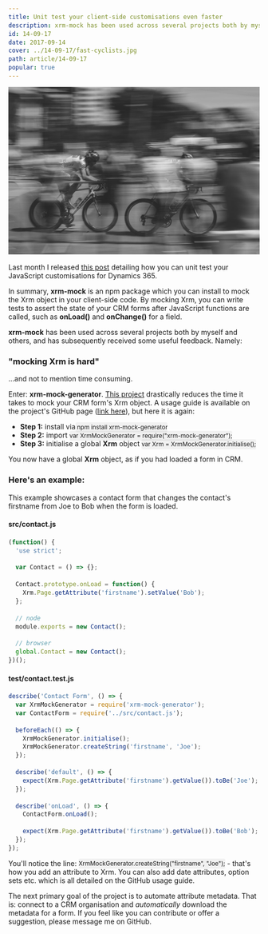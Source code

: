 ```yaml
---
title: Unit test your client-side customisations even faster
description: xrm-mock has been used across several projects both by myself and others, and has received some useful feedback.
id: 14-09-17
date: 2017-09-14
cover: ../14-09-17/fast-cyclists.jpg
path: article/14-09-17
popular: true
---
```


<img src='fast-cyclists.jpg' />

Last month I released <a href="http://crmmemories.blogspot.co.uk/2017/07/unit-test-your-client-side.html">this post</a> detailing how you can unit test your JavaScript customisations for Dynamics 365.

<p>In summary, <b>xrm-mock</b> is an npm package which you can install to mock the Xrm object in your client-side code. By mocking Xrm, you can write tests to assert the state of your CRM forms after JavaScript functions are called, such as <b>onLoad()</b> and <b>onChange()</b> for a field. 
</p>
<p>
<b>xrm-mock</b> has been used across several projects both by myself and others, and has subsequently received some useful feedback. Namely:
</p>

<h3>"mocking Xrm is hard"</h3>
<p>
...and not to mention time consuming.
</p>

<p>
Enter: <b>xrm-mock-generator</b>. <a href="https://github.com/camelCaseDave/xrm-mock-generator#example">This project</a> drastically reduces the time it takes to mock your CRM form's Xrm object. A usage guide is available on the project's GitHub page (<a href="https://github.com/camelCaseDave/xrm-mock-generator#example">link here</a>), but here it is again:
</p>
<ul>
<li><b>Step 1:</b> install via<span style="padding: 0;
    padding-top: 0.2em;
    padding-bottom: 0.2em;
    margin: 0;
    font-size: 85%;
    background-color: rgba(27,31,35,0.05);
    border-radius: 3px;"> npm install xrm-mock-generator</span></li>
<li><b>Step 2:</b> import <span style="padding: 0;
    padding-top: 0.2em;
    padding-bottom: 0.2em;
    margin: 0;
    font-size: 85%;
    background-color: rgba(27,31,35,0.05);
    border-radius: 3px;">var XrmMockGenerator = require("xrm-mock-generator");</span></li>
<li><b>Step 3:</b> initialise a global <b>Xrm</b> object <span style="padding: 0;
    padding-top: 0.2em;
    padding-bottom: 0.2em;
    margin: 0;
    font-size: 85%;
    background-color: rgba(27,31,35,0.05);
    border-radius: 3px;">var Xrm = XrmMockGenerator.initialise();</span></li>
</ul>
You now have a global <b>Xrm</b> object, as if you had loaded a form in CRM.

<p>
<h3>Here's an example:</h3>
</p>
This example showcases a contact form that changes the contact's firstname from Joe to Bob when the form is loaded.

<p>
<h4>src/contact.js</h4>
</p>

```js
(function() {
  'use strict';

  var Contact = () => {};

  Contact.prototype.onLoad = function() {
    Xrm.Page.getAttribute('firstname').setValue('Bob');
  };

  // node
  module.exports = new Contact();

  // browser
  global.Contact = new Contact();
})();
```

<p>
<h4>test/contact.test.js</h4>
</p>

```js
describe('Contact Form', () => {
  var XrmMockGenerator = require('xrm-mock-generator');
  var ContactForm = require('../src/contact.js');

  beforeEach(() => {
    XrmMockGenerator.initialise();
    XrmMockGenerator.createString('firstname', 'Joe');
  });

  describe('default', () => {
    expect(Xrm.Page.getAttribute('firstname').getValue()).toBe('Joe'); //true
  });

  describe('onLoad', () => {
    ContactForm.onLoad();

    expect(Xrm.Page.getAttribute('firstname').getValue()).toBe('Bob'); //true
  });
});
```

<p>
You'll notice the line: <span style="padding: 0;
    padding-top: 0.2em;
    padding-bottom: 0.2em;
    margin: 0;
    font-size: 85%;
    background-color: rgba(27,31,35,0.05);
    border-radius: 3px;">XrmMockGenerator.createString("firstname", "Joe");</span> - that's how you add an attribute to Xrm. You can also add date attributes, option sets etc. which is all detailed on the GitHub usage guide.
</p>
<p>
The next primary goal of the project is to automate attribute metadata. That is: connect to a CRM organisation and <i>automatically</i> download the metadata for a form. If you feel like you can contribute or offer a suggestion, please message me on GitHub.
</p>
